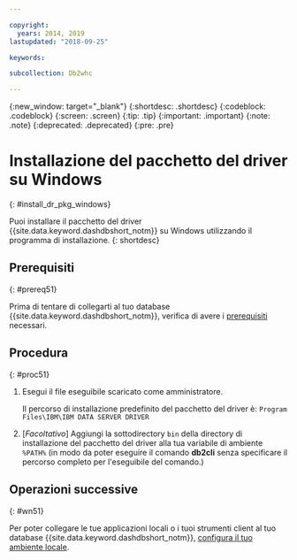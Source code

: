```yaml
---

copyright:
  years: 2014, 2019
lastupdated: "2018-09-25"

keywords:

subcollection: Db2whc

---
```


<!-- Attribute definitions --> 
{:new_window: target="_blank"}
{:shortdesc: .shortdesc}
{:codeblock: .codeblock}
{:screen: .screen}
{:tip: .tip}
{:important: .important}
{:note: .note}
{:deprecated: .deprecated}
{:pre: .pre}

# Installazione del pacchetto del driver su Windows
{: #install_dr_pkg_windows}

Puoi installare il pacchetto del driver {{site.data.keyword.dashdbshort_notm}} su Windows utilizzando il programma di installazione. 
{: shortdesc}

## Prerequisiti
{: #prereq51}

Prima di tentare di collegarti al tuo database {{site.data.keyword.dashdbshort_notm}}, verifica di avere i [prerequisiti](/docs/services/Db2whc/connecting/connecting.html#prereqs) necessari.

<!-- Download the driver package for your operating system from the web console and install it. -->

## Procedura
{: #proc51}

1. Esegui il file eseguibile scaricato come amministratore.

   Il percorso di installazione predefinito del pacchetto del driver è: `Program Files\IBM\IBM DATA SERVER DRIVER`
2. [*Facoltativo*] Aggiungi la sottodirectory `bin` della directory di installazione del pacchetto del driver alla tua variabile di ambiente `%PATH%` (in modo da poter eseguire il comando **db2cli** senza specificare il percorso completo per l'eseguibile del comando.)

## Operazioni successive
{: #wn51}

Per poter collegare le tue applicazioni locali o i tuoi strumenti client al tuo database {{site.data.keyword.dashdbshort_notm}}, [configura il tuo ambiente locale](/docs/services/Db2whc/connecting/driver_pkg_cfg.html).
